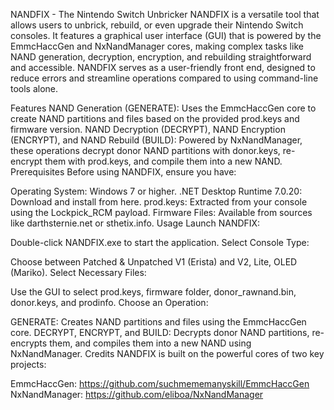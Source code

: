 NANDFIX - The Nintendo Switch Unbricker
NANDFIX is a versatile tool that allows users to unbrick, rebuild, or even upgrade their Nintendo Switch consoles. It features a graphical user interface (GUI) that is powered by the EmmcHaccGen and NxNandManager cores, making complex tasks like NAND generation, decryption, encryption, and rebuilding straightforward and accessible. NANDFIX serves as a user-friendly front end, designed to reduce errors and streamline operations compared to using command-line tools alone.

Features
NAND Generation (GENERATE): Uses the EmmcHaccGen core to create NAND partitions and files based on the provided prod.keys and firmware version.
NAND Decryption (DECRYPT), NAND Encryption (ENCRYPT), and NAND Rebuild (BUILD): Powered by NxNandManager, these operations decrypt donor NAND partitions with donor.keys, re-encrypt them with prod.keys, and compile them into a new NAND.
Prerequisites
Before using NANDFIX, ensure you have:

Operating System: Windows 7 or higher.
.NET Desktop Runtime 7.0.20: Download and install from here.
prod.keys: Extracted from your console using the Lockpick_RCM payload.
Firmware Files: Available from sources like darthsternie.net or sthetix.info.
Usage
Launch NANDFIX:

Double-click NANDFIX.exe to start the application.
Select Console Type:

Choose between Patched & Unpatched V1 (Erista) and V2, Lite, OLED (Mariko).
Select Necessary Files:

Use the GUI to select prod.keys, firmware folder, donor_rawnand.bin, donor.keys, and prodinfo.
Choose an Operation:

GENERATE: Creates NAND partitions and files using the EmmcHaccGen core.
DECRYPT, ENCRYPT, and BUILD: Decrypts donor NAND partitions, re-encrypts them, and compiles them into a new NAND using NxNandManager.
Credits
NANDFIX is built on the powerful cores of two key projects:

EmmcHaccGen: https://github.com/suchmememanyskill/EmmcHaccGen
NxNandManager: https://github.com/eliboa/NxNandManager
